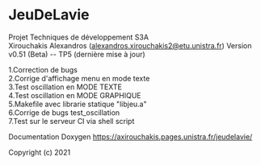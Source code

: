 # JeuDeLavie

Projet Techniques de développement S3A <br>
Xirouchakis Alexandros (alexandros.xirouchakis2@etu.unistra.fr)
Version v0.51 (Beta) -- TP5 (dernière mise à jour)

1.Correction de bugs <br>
2.Corrige d'affichage menu en mode texte<br>
3.Test oscillation en MODE TEXTE<br>
4.Test oscillation en MODE GRAPHIQUE <br>
5.Makefile avec librarie statique "libjeu.a"<br>
6.Corrige de bugs test_oscillation <br>
7.Test sur le serveur CI via shell script <br>

Documentation Doxygen https://axirouchakis.pages.unistra.fr/jeudelavie/

Copyright (c) 2021

